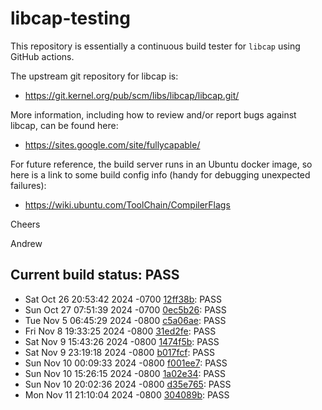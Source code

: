 # libcap-testing

This repository is essentially a continuous build tester for `libcap`
using GitHub actions.

The upstream git repository for libcap is:

-  https://git.kernel.org/pub/scm/libs/libcap/libcap.git/

More information, including how to review and/or report bugs against
libcap, can be found here:

-  https://sites.google.com/site/fullycapable/

For future reference, the build server runs in an Ubuntu docker image,
so here is a link to some build config info (handy for debugging
unexpected failures):

-  https://wiki.ubuntu.com/ToolChain/CompilerFlags

Cheers

Andrew
## Current build status: PASS
-  Sat Oct 26 20:53:42 2024 -0700 [12ff38b](https://git.kernel.org/pub/scm/libs/libcap/libcap.git/commit/?id=12ff38be499c71e34520e435f55846337fea887b): PASS
-  Sun Oct 27 07:51:39 2024 -0700 [0ec5b26](https://git.kernel.org/pub/scm/libs/libcap/libcap.git/commit/?id=0ec5b2686d0b2ba217aedfc230243261eba659f1): PASS
-  Tue Nov 5 06:45:29 2024 -0800 [c5a06ae](https://git.kernel.org/pub/scm/libs/libcap/libcap.git/commit/?id=c5a06aea0333705218931e6e004abcc44ab8c677): PASS
-  Fri Nov 8 19:33:25 2024 -0800 [31ed2fe](https://git.kernel.org/pub/scm/libs/libcap/libcap.git/commit/?id=31ed2fef38340e5d4ddc1e3d2a4449d3d046ff2d): PASS
-  Sat Nov 9 15:43:26 2024 -0800 [1474f5b](https://git.kernel.org/pub/scm/libs/libcap/libcap.git/commit/?id=1474f5b96e52ae8b1df02481c820a6f879a67e65): PASS
-  Sat Nov 9 23:19:18 2024 -0800 [b017fcf](https://git.kernel.org/pub/scm/libs/libcap/libcap.git/commit/?id=b017fcff26c5fc7a37e607b881c84abddfc946a5): PASS
-  Sun Nov 10 00:09:33 2024 -0800 [f001ee7](https://git.kernel.org/pub/scm/libs/libcap/libcap.git/commit/?id=f001ee7343e9bbaf75d5cd45512a71e5628b6db8): PASS
-  Sun Nov 10 15:26:15 2024 -0800 [1a02e34](https://git.kernel.org/pub/scm/libs/libcap/libcap.git/commit/?id=1a02e34cc4df6f310552f5c1eb48124263c8ec9a): PASS
-  Sun Nov 10 20:02:36 2024 -0800 [d35e765](https://git.kernel.org/pub/scm/libs/libcap/libcap.git/commit/?id=d35e7651b44c195512d577640e05a11889653536): PASS
-  Mon Nov 11 21:10:04 2024 -0800 [304089b](https://git.kernel.org/pub/scm/libs/libcap/libcap.git/commit/?id=304089b078f2f339cd7ccb030a0ad0194aea0a0f): PASS
